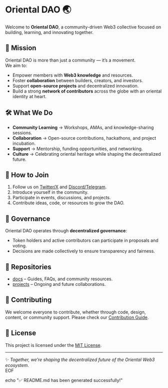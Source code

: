 # Oriental DAO 🌏  

Welcome to **Oriental DAO**, a community-driven Web3 collective focused on building, learning, and innovating together.  

## 🌟 Mission  
Oriental DAO is more than just a community — it’s a movement.  
We aim to:  
- Empower members with **Web3 knowledge** and resources.  
- Foster **collaboration** between builders, creators, and investors.  
- Support **open-source projects** and decentralized innovation.  
- Build a strong **network of contributors** across the globe with an oriental identity at heart.  

## 🛠 What We Do  
- **Community Learning** → Workshops, AMAs, and knowledge-sharing sessions.  
- **Collaboration** → Open-source contributions, hackathons, and project incubation.  
- **Support** → Mentorship, funding opportunities, and networking.  
- **Culture** → Celebrating oriental heritage while shaping the decentralized future.  

## 🚀 How to Join  
1. Follow us on [Twitter/X](#) and [Discord/Telegram](#).  
2. Introduce yourself in the community.  
3. Participate in events, discussions, and projects.  
4. Contribute ideas, code, or resources to grow the DAO.  

## 👥 Governance  
Oriental DAO operates through **decentralized governance**:  
- Token holders and active contributors can participate in proposals and voting.  
- Decisions are made collectively to ensure transparency and fairness.  

## 📂 Repositories  
- [docs](./docs) – Guides, FAQs, and community resources.  
- [projects](./projects) – Ongoing and future collaborations.  

## 🤝 Contributing  
We welcome everyone to contribute, whether through code, design, content, or community support. Please check our [Contribution Guide](./CONTRIBUTING.md).  

## 📜 License  
This project is licensed under the [MIT License](./LICENSE).  

---

✨ *Together, we’re shaping the decentralized future of the Oriental Web3 ecosystem.*  
EOF

echo "✅ README.md has been generated successfully!"
